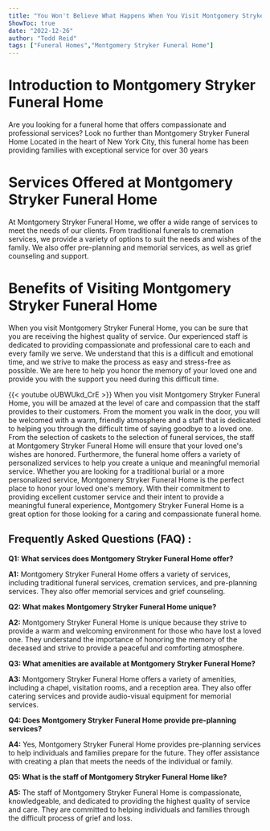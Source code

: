 ```yaml
---
title: "You Won't Believe What Happens When You Visit Montgomery Stryker Funeral Home!"
ShowToc: true 
date: "2022-12-26"
author: "Todd Reid" 
tags: ["Funeral Homes","Montgomery Stryker Funeral Home"]
---
```

# Introduction to Montgomery Stryker Funeral Home

Are you looking for a funeral home that offers compassionate and professional services? Look no further than Montgomery Stryker Funeral Home Located in the heart of New York City, this funeral home has been providing families with exceptional service for over 30 years

# Services Offered at Montgomery Stryker Funeral Home

At Montgomery Stryker Funeral Home, we offer a wide range of services to meet the needs of our clients. From traditional funerals to cremation services, we provide a variety of options to suit the needs and wishes of the family. We also offer pre-planning and memorial services, as well as grief counseling and support.

# Benefits of Visiting Montgomery Stryker Funeral Home

When you visit Montgomery Stryker Funeral Home, you can be sure that you are receiving the highest quality of service. Our experienced staff is dedicated to providing compassionate and professional care to each and every family we serve. We understand that this is a difficult and emotional time, and we strive to make the process as easy and stress-free as possible. We are here to help you honor the memory of your loved one and provide you with the support you need during this difficult time.

{{< youtube oUBWUkd_CrE >}} 
When you visit Montgomery Stryker Funeral Home, you will be amazed at the level of care and compassion that the staff provides to their customers. From the moment you walk in the door, you will be welcomed with a warm, friendly atmosphere and a staff that is dedicated to helping you through the difficult time of saying goodbye to a loved one. From the selection of caskets to the selection of funeral services, the staff at Montgomery Stryker Funeral Home will ensure that your loved one's wishes are honored. Furthermore, the funeral home offers a variety of personalized services to help you create a unique and meaningful memorial service. Whether you are looking for a traditional burial or a more personalized service, Montgomery Stryker Funeral Home is the perfect place to honor your loved one's memory. With their commitment to providing excellent customer service and their intent to provide a meaningful funeral experience, Montgomery Stryker Funeral Home is a great option for those looking for a caring and compassionate funeral home.

## Frequently Asked Questions (FAQ) :
**Q1: What services does Montgomery Stryker Funeral Home offer?**

**A1:** Montgomery Stryker Funeral Home offers a variety of services, including traditional funeral services, cremation services, and pre-planning services. They also offer memorial services and grief counseling.

**Q2: What makes Montgomery Stryker Funeral Home unique?**

**A2:** Montgomery Stryker Funeral Home is unique because they strive to provide a warm and welcoming environment for those who have lost a loved one. They understand the importance of honoring the memory of the deceased and strive to provide a peaceful and comforting atmosphere.

**Q3: What amenities are available at Montgomery Stryker Funeral Home?**

**A3:** Montgomery Stryker Funeral Home offers a variety of amenities, including a chapel, visitation rooms, and a reception area. They also offer catering services and provide audio-visual equipment for memorial services.

**Q4: Does Montgomery Stryker Funeral Home provide pre-planning services?**

**A4:** Yes, Montgomery Stryker Funeral Home provides pre-planning services to help individuals and families prepare for the future. They offer assistance with creating a plan that meets the needs of the individual or family.

**Q5: What is the staff of Montgomery Stryker Funeral Home like?**

**A5:** The staff of Montgomery Stryker Funeral Home is compassionate, knowledgeable, and dedicated to providing the highest quality of service and care. They are committed to helping individuals and families through the difficult process of grief and loss.



